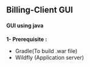 ## Billing-Client GUI ##

#### GUI using java ####

**1- Prerequisite :**
- Gradle(To build .war file)  
- Wildfly (Application server)  

